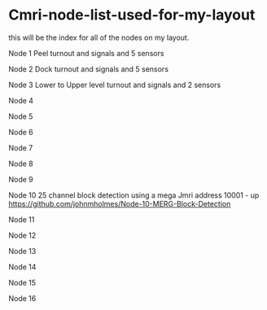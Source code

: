 # Cmri-node-list-used-for-my-layout
this will be the index for all of the nodes on my layout.

Node 1 Peel turnout and signals and 5 sensors 

Node 2 Dock turnout and signals and 5 sensors

Node 3 Lower to Upper level turnout  and signals and 2 sensors

Node 4

Node 5

Node 6

Node 7

Node 8

Node 9

Node 10 25 channel block detection using a mega Jmri address 10001 - up https://github.com/johnmholmes/Node-10-MERG-Block-Detection

Node 11

Node 12

Node 13

Node 14

Node 15

Node 16
